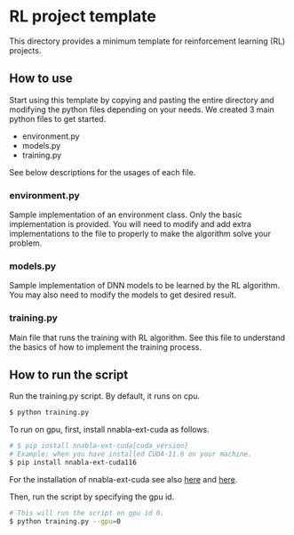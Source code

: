 # RL project template

This directory provides a minimum template for reinforcement learning (RL) projects.

## How to use

Start using this template by copying and pasting the entire directory and modifying the python files depending on your needs.
We created 3 main python files to get started.

- environment.py
- models.py
- training.py

See below descriptions for the usages of each file.

### environment.py

Sample implementation of an environment class.
Only the basic implementation is provided.
You will need to modify and add extra implementations to the file to 
properly to make the algorithm solve your problem.

### models.py

Sample implementation of DNN models to be learned by the RL algorithm.
You may also need to modify the models to get desired result.

### training.py

Main file that runs the training with RL algorithm.
See this file to understand the basics of how to implement the training process.

## How to run the script

Run the training.py script.
By default, it runs on cpu.

```sh
$ python training.py
```

To run on gpu, first, install nnabla-ext-cuda as follows.

```sh
# $ pip install nnabla-ext-cuda[cuda_version]
# Example: when you have installed CUDA-11.6 on your machine.
$ pip install nnabla-ext-cuda116
```

For the installation of nnabla-ext-cuda see also [here](https://github.com/sony/nnabla) and [here](https://github.com/sony/nnabla-ext-cuda).

Then, run the script by specifying the gpu id.

```sh
# This will run the script on gpu id 0.
$ python training.py --gpu=0
```